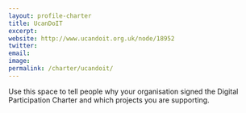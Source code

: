 ```yaml
---
layout: profile-charter
title: UcanDoIT
excerpt: 
website: http://www.ucandoit.org.uk/node/18952 
twitter: 
email: 
image: 
permalink: /charter/ucandoit/
---
```


Use this space to tell people why your organisation signed the Digital Participation Charter and which projects you are supporting.
